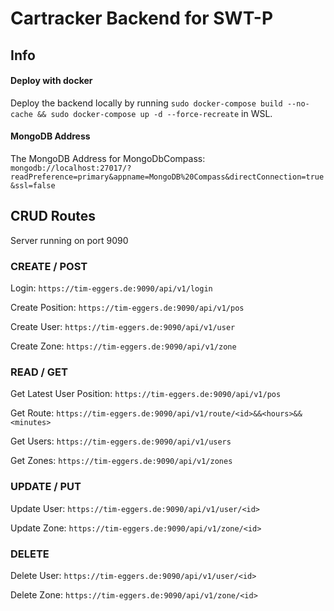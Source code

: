 # Cartracker Backend for SWT-P
## Info
#### Deploy with docker
Deploy the backend locally by running `sudo docker-compose build --no-cache && sudo docker-compose up -d --force-recreate` in WSL.

#### MongoDB Address
The MongoDB Address for MongoDbCompass: `mongodb://localhost:27017/?readPreference=primary&appname=MongoDB%20Compass&directConnection=true&ssl=false`


## CRUD Routes
Server running on port 9090
### CREATE / POST

Login: `https://tim-eggers.de:9090/api/v1/login`

Create Position: `https://tim-eggers.de:9090/api/v1/pos`

Create User: `https://tim-eggers.de:9090/api/v1/user`

Create Zone: `https://tim-eggers.de:9090/api/v1/zone`

### READ / GET
Get Latest User Position: `https://tim-eggers.de:9090/api/v1/pos`

Get Route: `https://tim-eggers.de:9090/api/v1/route/<id>&&<hours>&&<minutes>`

Get Users: `https://tim-eggers.de:9090/api/v1/users`

Get Zones: `https://tim-eggers.de:9090/api/v1/zones`

### UPDATE / PUT
Update User: `https://tim-eggers.de:9090/api/v1/user/<id>`

Update Zone: `https://tim-eggers.de:9090/api/v1/zone/<id>`

### DELETE
Delete User: `https://tim-eggers.de:9090/api/v1/user/<id>`

Delete Zone: `https://tim-eggers.de:9090/api/v1/zone/<id>`
